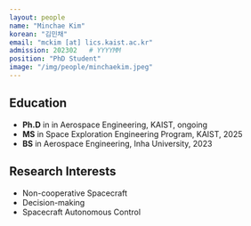 ```yaml
---
layout: people
name: "Minchae Kim"
korean: "김민채"
email: "mckim [at] lics.kaist.ac.kr"
admission: 202302   # YYYYMM
position: "PhD Student"
image: "/img/people/minchaekim.jpeg"
---
```


## Education

- **Ph.D** in in Aerospace Engineering, KAIST, ongoing
- **MS** in Space Exploration Engineering Program, KAIST, 2025
- **BS** in Aerospace Engineering, Inha University, 2023

## Research Interests

- Non-cooperative Spacecraft
- Decision-making
- Spacecraft Autonomous Control
